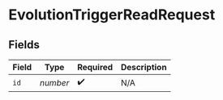 # EvolutionTriggerReadRequest


## Fields

| Field              | Type               | Required           | Description        |
| ------------------ | ------------------ | ------------------ | ------------------ |
| `id`               | *number*           | :heavy_check_mark: | N/A                |